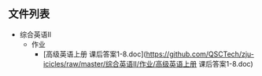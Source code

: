 

## 文件列表

- 综合英语Ⅱ
    - 作业
        - [高级英语上册 课后答案1-8.doc](https://github.com/QSCTech/zju-icicles/raw/master/综合英语Ⅱ/作业/高级英语上册 课后答案1-8.doc)
